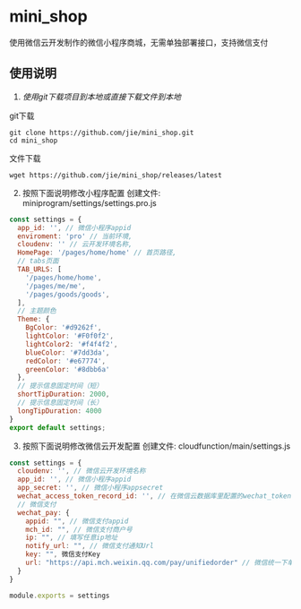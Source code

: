 # mini_shop

使用微信云开发制作的微信小程序商城，无需单独部署接口，支持微信支付

## 使用说明

1. *使用git下载项目到本地或直接下载文件到本地*

git下载
```
git clone https://github.com/jie/mini_shop.git
cd mini_shop
```
文件下载
```
wget https://github.com/jie/mini_shop/releases/latest
```
2. 按照下面说明修改小程序配置
创建文件: miniprogram/settings/settings.pro.js
```javascript
const settings = {
  app_id: '', // 微信小程序appid
  enviroment: 'pro' // 当前环境,
  cloudenv: '' // 云开发环境名称,
  HomePage: '/pages/home/home' // 首页路径,
  // tabs页面
  TAB_URLS: [
    '/pages/home/home',
    '/pages/me/me',
    '/pages/goods/goods',
  ],
  // 主题颜色
  Theme: {
    BgColor: '#d9262f',
    lightColor: '#F0f0f2',
    lightColor2: '#f4f4f2',
    blueColor: '#7dd3da',
    redColor: '#e67774',
    greenColor: '#8dbb6a'
  },
  // 提示信息固定时间（短）
  shortTipDuration: 2000,
  // 提示信息固定时间（长）
  longTipDuration: 4000
}
export default settings;
```

3. 按照下面说明修改微信云开发配置
创建文件: cloudfunction/main/settings.js
```javascript
const settings = {
  cloudenv: '', // 微信云开发环境名称
  app_id: '', // 微信小程序appid
  app_secret: '', // 微信小程序appsecret
  wechat_access_token_record_id: '', // 在微信云数据库里配置的wechat_token表第一条记录的id
  // 微信支付
  wechat_pay: {
    appid: "", // 微信支付appid
    mch_id: "", // 微信支付商户号
    ip: "", // 填写任意ip地址
    notify_url: "", // 微信支付通知Url
    key: "", 微信支付Key
    url: "https://api.mch.weixin.qq.com/pay/unifiedorder" // 微信统一下单接口地址
  }
}

module.exports = settings
```
